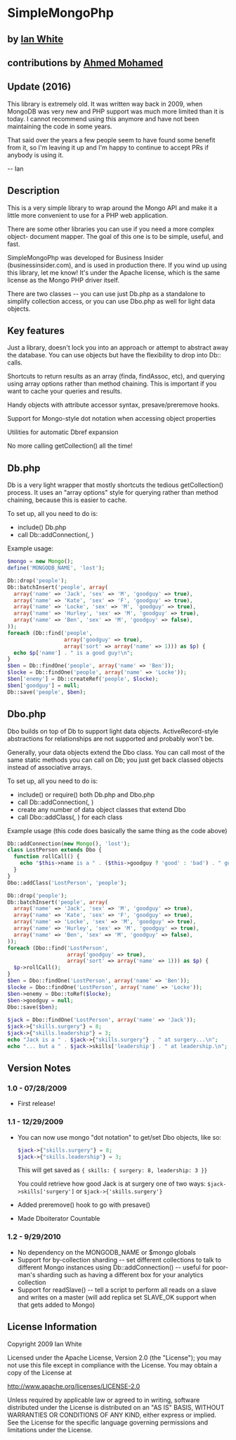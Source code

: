 # SimpleMongoPhp #
## by [Ian White](https://github.com/ibwhite) ##
## contributions by [Ahmed Mohamed](https://github.com/ahmedmhmd) ##

## Update (2016)

This library is extremely old. It was written way back in 2009, when MongoDB
was very new and PHP support was much more limited than it is today. I cannot
recommend using this anymore and have not been maintaining the code in some
years.

That said over the years a few people seem to have found some benefit from it,
so I'm leaving it up and I'm happy to continue to accept PRs if anybody is
using it.

-- Ian

## Description

This is a very simple library to wrap around the Mongo API and make it a
little more convenient to use for a PHP web application.

There are some other libraries you can use if you need a more complex object-
document mapper. The goal of this one is to be simple, useful, and fast.

SimpleMongoPhp was developed for Business Insider (businessinsider.com), and
is used in production there. If you wind up using this library, let me know!
It's under the Apache license, which is the same license as the Mongo PHP
driver itself.

There are two classes -- you can use just Db.php as a standalone to simplify
collection access, or you can use Dbo.php as well for light data objects.


## Key features ##

Just a library, doesn't lock you into an approach or attempt to abstract away
the database. You can use objects but have the flexibility to drop into Db::
calls.

Shortcuts to return results as an array (finda, findAssoc, etc), and querying
using array options rather than method chaining. This is important if you want
to cache your queries and results.

Handy objects with attribute accessor syntax, presave/preremove hooks.

Support for Mongo-style dot notation when accessing object properties

Utilities for automatic Dbref expansion

No more calling getCollection() all the time!


## Db.php ##

Db is a very light wrapper that mostly shortcuts the tedious getCollection()
process. It uses an "array options" style for querying rather than method
chaining, because this is easier to cache.

To set up, all you need to do is:
* include() Db.php
* call Db::addConnection(<new Mongo object>, <name of your database>)
  
Example usage:
```php
$mongo = new Mongo();
define('MONGODB_NAME', 'lost');

Db::drop('people');
Db::batchInsert('people', array(
  array('name' => 'Jack', 'sex' => 'M', 'goodguy' => true),
  array('name' => 'Kate', 'sex' => 'F', 'goodguy' => true),
  array('name' => 'Locke', 'sex' => 'M', 'goodguy' => true),
  array('name' => 'Hurley', 'sex' => 'M', 'goodguy' => true),
  array('name' => 'Ben', 'sex' => 'M', 'goodguy' => false),
));
foreach (Db::find('people',
                  array('goodguy' => true),
                  array('sort' => array('name' => 1))) as $p) {
  echo $p['name'] . " is a good guy!\n";
}
$ben = Db::findOne('people', array('name' => 'Ben'));
$locke = Db::findOne('people', array('name' => 'Locke'));
$ben['enemy'] = Db::createRef('people', $locke);
$ben['goodguy'] = null;
Db::save('people', $ben);
```

## Dbo.php ##

Dbo builds on top of Db to support light data objects. ActiveRecord-style
abstractions for relationships are not supported and probably won't be.

Generally, your data objects extend the Dbo class. You can call most of the
same static methods you can call on Db; you just get back classed objects
instead of associative arrays.

To set up, all you need to do is:
* include() or require() both Db.php and Dbo.php
* call Db::addConnection(<new Mongo object>, <name of your database>)
* create any number of data object classes that extend Dbo
* call Dbo::addClass(<class name>, <collection name>) for each class


Example usage (this code does basically the same thing as the code above)
```php
Db::addConnection(new Mongo(), 'lost');
class LostPerson extends Dbo {
  function rollCall() {
    echo "$this->name is a " . ($this->goodguy ? 'good' : 'bad') . " guy!\n";
  }
}
Dbo::addClass('LostPerson', 'people');

Db::drop('people');
Db::batchInsert('people', array(
  array('name' => 'Jack', 'sex' => 'M', 'goodguy' => true),
  array('name' => 'Kate', 'sex' => 'F', 'goodguy' => true),
  array('name' => 'Locke', 'sex' => 'M', 'goodguy' => true),
  array('name' => 'Hurley', 'sex' => 'M', 'goodguy' => true),
  array('name' => 'Ben', 'sex' => 'M', 'goodguy' => false),
));
foreach (Dbo::find('LostPerson',
                   array('goodguy' => true),
                   array('sort' => array('name' => 1))) as $p) {
  $p->rollCall();
}
$ben = Dbo::findOne('LostPerson', array('name' => 'Ben'));
$locke = Dbo::findOne('LostPerson', array('name' => 'Locke'));
$ben->enemy = Dbo::toRef($locke);
$ben->goodguy = null;
Dbo::save($ben);
  
$jack = Dbo::findOne('LostPerson', array('name' => 'Jack'));
$jack->{"skills.surgery"} = 8;
$jack->{"skills.leadership"} = 3;
echo "Jack is a " . $jack->{"skills.surgery"} . " at surgery...\n";
echo "... but a " . $jack->skills['leadership'] . " at leadership.\n";  
```  
  
## Version Notes ##

### 1.0 - 07/28/2009 ###
* First release!

### 1.1 - 12/29/2009 ###
* You can now use mongo "dot notation" to get/set Dbo objects, like so:
  ```php
  $jack->{"skills.surgery"} = 8;
  $jack->{"skills.leadership"} = 3;
  ```

  This will get saved as ```{ skills: { surgery: 8, leadership: 3 }}```

  You could retrieve how good Jack is at surgery one of two ways:
  ```$jack->skills['surgery']```
    or
  ```$jack->{'skills.surgery'}```
  
 * Added preremove() hook to go with presave()
 * Made Dboiterator Countable
 
### 1.2 - 9/29/2010 ###
 * No dependency on the MONGODB_NAME or $mongo globals
 * Support for by-collection sharding -- set different collections
   to talk to different Mongo instances using Db::addConnection() --
   useful for poor-man's sharding such as having a different box for
   your analytics collection
 * Support for readSlave() -- tell a script to perform all reads
   on a slave and writes on a master (will add replica set SLAVE_OK
   support when that gets added to Mongo)


## License Information ##

Copyright 2009 Ian White

Licensed under the Apache License, Version 2.0 (the "License");
you may not use this file except in compliance with the License.
You may obtain a copy of the License at

  http://www.apache.org/licenses/LICENSE-2.0

Unless required by applicable law or agreed to in writing, software
distributed under the License is distributed on an "AS IS" BASIS,
WITHOUT WARRANTIES OR CONDITIONS OF ANY KIND, either express or implied.
See the License for the specific language governing permissions and
limitations under the License.
